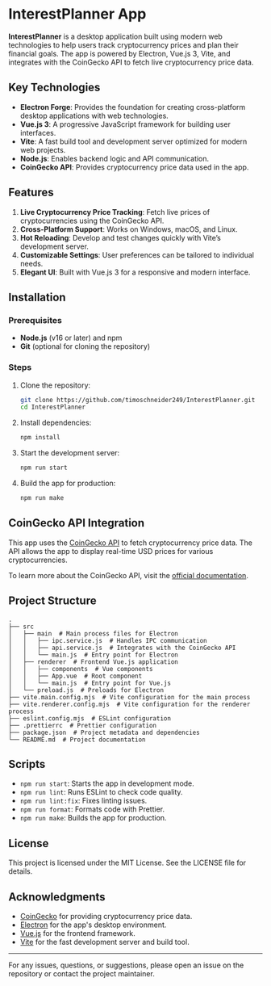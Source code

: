 # InterestPlanner App

**InterestPlanner** is a desktop application built using modern web technologies to help users track cryptocurrency prices and plan their financial goals. The app is powered by Electron, Vue.js 3, Vite, and integrates with the CoinGecko API to fetch live cryptocurrency price data.

## Key Technologies

- **Electron Forge**: Provides the foundation for creating cross-platform desktop applications with web technologies.
- **Vue.js 3**: A progressive JavaScript framework for building user interfaces.
- **Vite**: A fast build tool and development server optimized for modern web projects.
- **Node.js**: Enables backend logic and API communication.
- **CoinGecko API**: Provides cryptocurrency price data used in the app.

## Features

1. **Live Cryptocurrency Price Tracking**: Fetch live prices of cryptocurrencies using the CoinGecko API.
2. **Cross-Platform Support**: Works on Windows, macOS, and Linux.
3. **Hot Reloading**: Develop and test changes quickly with Vite’s development server.
4. **Customizable Settings**: User preferences can be tailored to individual needs.
5. **Elegant UI**: Built with Vue.js 3 for a responsive and modern interface.

## Installation

### Prerequisites

- **Node.js** (v16 or later) and npm
- **Git** (optional for cloning the repository)

### Steps

1. Clone the repository:
   ```bash
   git clone https://github.com/timoschneider249/InterestPlanner.git
   cd InterestPlanner
   ```

2. Install dependencies:
   ```bash
   npm install
   ```

3. Start the development server:
   ```bash
   npm run start
   ```

4. Build the app for production:
   ```bash
   npm run make
   ```

## CoinGecko API Integration

This app uses the [CoinGecko API](https://www.coingecko.com/en/api/documentation) to fetch cryptocurrency price data. The API allows the app to display real-time USD prices for various cryptocurrencies.

To learn more about the CoinGecko API, visit the [official documentation](https://www.coingecko.com/en/api/documentation).

## Project Structure

```plaintext
.
├── src
│   ├── main  # Main process files for Electron
│   │   ├── ipc.service.js  # Handles IPC communication
│   │   ├── api.service.js  # Integrates with the CoinGecko API
│   │   └── main.js  # Entry point for Electron
│   ├── renderer  # Frontend Vue.js application
│   │   ├── components  # Vue components
│   │   ├── App.vue  # Root component
│   │   └── main.js  # Entry point for Vue.js
│   └── preload.js  # Preloads for Electron
├── vite.main.config.mjs  # Vite configuration for the main process
├── vite.renderer.config.mjs  # Vite configuration for the renderer process
├── eslint.config.mjs  # ESLint configuration
├── .prettierrc  # Prettier configuration
├── package.json  # Project metadata and dependencies
└── README.md  # Project documentation
```

## Scripts

- `npm run start`: Starts the app in development mode.
- `npm run lint`: Runs ESLint to check code quality.
- `npm run lint:fix`: Fixes linting issues.
- `npm run format`: Formats code with Prettier.
- `npm run make`: Builds the app for production.

## License

This project is licensed under the MIT License. See the LICENSE file for details.

## Acknowledgments

- [CoinGecko](https://www.coingecko.com) for providing cryptocurrency price data.
- [Electron](https://www.electronjs.org/) for the app's desktop environment.
- [Vue.js](https://vuejs.org/) for the frontend framework.
- [Vite](https://vitejs.dev/) for the fast development server and build tool.

---

For any issues, questions, or suggestions, please open an issue on the repository or contact the project maintainer.

